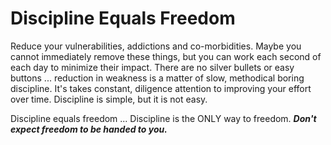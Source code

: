 # Discipline Equals Freedom

Reduce your vulnerabilities, addictions and co-morbidities. Maybe you cannot immediately remove these things, but you can work each second of each day to minimize their impact. There are no silver bullets or easy buttons ... reduction in weakness is a matter of slow, methodical boring discipline. It's takes constant, diligence attention to improving your effort over time. Discipline is simple, but it is not easy. 

Discipline equals freedom ... Discipline is the ONLY way to freedom. ***Don't expect freedom to be handed to you.*** 

